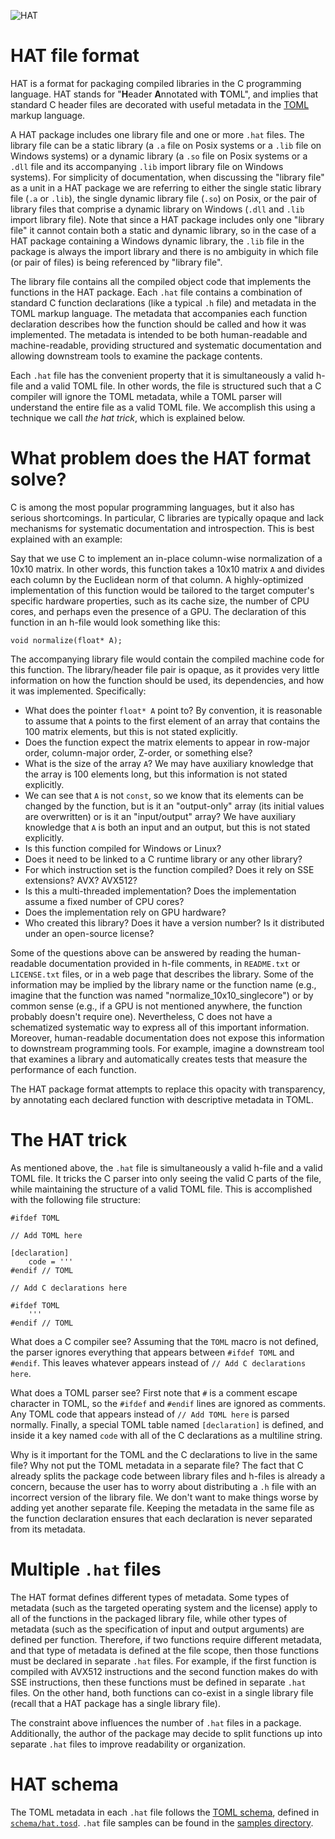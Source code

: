 ![HAT](https://upload.wikimedia.org/wikipedia/commons/8/80/Crystal_Project_wizard.png)

# HAT file format

HAT is a format for packaging compiled libraries in the C programming language. HAT stands for "**H**eader **A**nnotated with **T**OML", and implies that standard C header files are decorated with useful metadata in the [TOML](https://toml.io/) markup language.

A HAT package includes one library file and one or more `.hat` files. The library file can be a static library (a `.a` file on Posix systems or a `.lib` file on Windows systems) or a dynamic library (a `.so` file on Posix systems or a `.dll` file and its accompanying `.lib` import library file on Windows systems). For simplicity of documentation, when discussing the "library file" as a unit in a HAT package we are referring to either the single static library file (`.a` or `.lib`), the single dynamic library file (`.so`) on Posix, or the pair of library files that comprise a dynamic library on Windows (`.dll` and `.lib` import library file). Note that since a HAT package includes only one "library file" it cannot contain both a static and dynamic library, so in the case of a HAT package containing a Windows dynamic library, the `.lib` file in the package is always the import library and there is no ambiguity in which file (or pair of files) is being referenced by "library file".

The library file contains all the compiled object code that implements the functions in the HAT package. Each `.hat` file contains a combination of standard C function declarations (like a typical `.h` file) and metadata in the TOML markup language. The metadata that accompanies each function declaration describes how the function should be called and how it was implemented. The metadata is intended to be both human-readable and machine-readable, providing structured and systematic documentation and allowing downstream tools to examine the package contents. 

Each `.hat` file has the convenient property that it is simultaneously a valid h-file and a valid TOML file. In other words, the file is structured such that a C compiler will ignore the TOML metadata, while a TOML parser will understand the entire file as a valid TOML file. We accomplish this using a technique we call *the hat trick*, which is explained below. 

# What problem does the HAT format solve? 

C is among the most popular programming languages, but it also has serious shortcomings. In particular, C libraries are typically opaque and lack mechanisms for systematic documentation and introspection. This is best explained with an example: 

Say that we use C to implement an in-place column-wise normalization of a 10x10 matrix. In other words, this function takes a 10x10 matrix `A` and divides each column by the Euclidean norm of that column. A highly-optimized implementation of this function would be tailored to the target computer's specific hardware properties, such as its cache size, the number of CPU cores, and perhaps even the presence of a GPU. The declaration of this function in an h-file would look something like this:
```
void normalize(float* A);
```
The accompanying library file would contain the compiled machine code for this function. The library/header file pair is opaque, as it provides very little information on how the function should be used, its dependencies, and how it was implemented. Specifically:

* What does the pointer `float* A` point to? By convention, it is reasonable to assume that `A` points to the first element of an array that contains the 100 matrix elements, but this is not stated explicitly.
* Does the function expect the matrix elements to appear in row-major order, column-major order, Z-order, or something else?
* What is the size of the array `A`? We may have auxiliary knowledge that the array is 100 elements long, but this information is not stated explicitly. 
* We can see that `A` is not `const`, so we know that its elements can be changed by the function, but is it an "output-only" array (its initial values are overwritten) or is it an "input/output" array? We have auxiliary knowledge that `A` is both an input and an output, but this is not stated explicitly. 
* Is this function compiled for Windows or Linux? 
* Does it need to be linked to a C runtime library or any other library?
* For which instruction set is the function compiled? Does it rely on SSE extensions? AVX? AVX512?
* Is this a multi-threaded implementation? Does the implementation assume a fixed number of CPU cores? 
* Does the implementation rely on GPU hardware?   
* Who created this library? Does it have a version number? Is it distributed under an open-source license?

Some of the questions above can be answered by reading the human-readable documentation provided in h-file comments, in `README.txt` or `LICENSE.txt` files, or in a web page that describes the library. Some of the information may be implied by the library name or the function name (e.g., imagine that the function was named "normalize_10x10_singlecore") or by common sense (e.g., if a GPU is not mentioned anywhere, the function probably doesn't require one). Nevertheless, C does not have a schematized systematic way to express all of this important information. Moreover, human-readable documentation does not expose this information to downstream programming tools. For example, imagine a downstream tool that examines a library and automatically creates tests that measure the performance of each function. 

The HAT package format attempts to replace this opacity with transparency, by annotating each declared function with descriptive metadata in TOML.

# The HAT trick

As mentioned above, the `.hat` file is simultaneously a valid h-file and a valid TOML file. It tricks the C parser into only seeing the valid C parts of the file, while maintaining the structure of a valid TOML file. This is accomplished with the following file structure:
```
#ifdef TOML

// Add TOML here

[declaration]
    code = '''
#endif // TOML

// Add C declarations here

#ifdef TOML
    '''
#endif // TOML
```

What does a C compiler see? Assuming that the `TOML` macro is not defined, the parser ignores everything that appears between `#ifdef TOML` and `#endif`. This leaves whatever appears instead of `// Add C declarations here`. 

What does a TOML parser see? First note that `#` is a comment escape character in TOML, so the `#ifdef` and `#endif` lines are ignored as comments. Any TOML code that appears instead of `// Add TOML here` is parsed normally. Finally, a special TOML table named `[declaration]` is defined, and inside it a key named `code` with all of the C declarations as a multiline string.

Why is it important for the TOML and the C declarations to live in the same file? Why not put the TOML metadata in a separate file? The fact that C already splits the package code between library files and h-files is already a concern, because the user has to worry about distributing a `.h` file with an incorrect version of the library file. We don't want to make things worse by adding yet another separate file. Keeping the metadata in the same file as the function declaration ensures that each declaration is never separated from its metadata. 

# Multiple `.hat` files

The HAT format defines different types of metadata. Some types of metadata (such as the targeted operating system and the license) apply to all of the functions in the packaged library file, while other types of metadata (such as the specification of input and output arguments) are defined per function. Therefore, if two functions require different metadata, and that type of metadata is defined at the file scope, then those functions must be declared in separate `.hat` files. For example, if the first function is compiled with AVX512 instructions and the second function makes do with SSE instructions, then these functions must be defined in separate `.hat` files. On the other hand, both functions can co-exist in a single library file (recall that a HAT package has a single library file).

The constraint above influences the number of `.hat` files in a package. Additionally, the author of the package may decide to split functions up into separate `.hat` files to improve readability or organization.

# HAT schema

The TOML metadata in each `.hat` file follows the [TOML schema](https://github.com/brunoborges/toml-schema), defined in [`schema/hat.tosd`](/schema/hat.tosd). `.hat` file samples can be found in the [samples directory](/samples).

